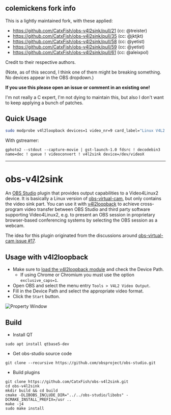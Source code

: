 ## colemickens fork info

This is a lightly maintained fork, with these applied:

- https://github.com/CatxFish/obs-v4l2sink/pull/21 (cc: @treister)
- https://github.com/CatxFish/obs-v4l2sink/pull/35 (cc: @jktjkt)
- https://github.com/CatxFish/obs-v4l2sink/pull/58 (cc: @yetist)
- https://github.com/CatxFish/obs-v4l2sink/pull/59 (cc: @yetist)
- https://github.com/CatxFish/obs-v4l2sink/pull/61 (cc: @aleixpol)

Credit to their respective authors.

(Note, as of this second, I think one of them might be breaking something. No devices appear in the OBS dropdown.)

**If you use this please open an issue or comment in an existing one!**

I'm not really a C expert, I'm not dying to maintain this, but also I don't want to keep applying a bunch of patches.

## Quick Usage

```bash
sudo modprobe v4l2loopback devices=1 video_nr=9 card_label="Linux V4L2 Device"  exclusive_caps=1
```

With gstreamer:

```
gphoto2 --stdout --capture-movie | gst-launch-1.0 fdsrc ! decodebin3 name=dec ! queue ! videoconvert ! v4l2sink device=/dev/videoX
```

---

# obs-v4l2sink

An [OBS Studio][obs-proj] plugin that provides output capabilities to a
Video4Linux2 device. It is basically a Linux version of [obs-virtual-cam][vcam],
but only contains the video sink part. You can use it with
[v4l2loopback][v4l2loopback] to achieve cross-program video transfer between OBS
Studio and third party software supporting Video4Linux2, e.g. to present an OBS
session in proprietary browser-based conferencing systems by selecting the OBS
session as a webcam.

The idea for this plugin originated from the discussions around [obs-virtual-cam
issue #17][vcam#17].

[obs-proj]: https://obsproject.com/
[vcam]: https://github.com/CatxFish/obs-virtual-cam
[v4l2loopback]: https://github.com/umlaeute/v4l2loopback
[vcam#17]: https://github.com/CatxFish/obs-virtual-cam/issues/17

## Usage with v4l2loopback

- Make sure to [load the v4l2loopback module][run-v4l2loopback] and check the Device Path.
  - If using Chrome or Chromium you must use the option `exclusive_caps=1`.
- Open OBS and select the menu entry `Tools > V4L2 Video Output`.
- Fill in the Device Path and select the appropriate video format.
- Click the `Start` button.

![Property Window](docs/property-window.png)

[run-v4l2loopback]: https://github.com/umlaeute/v4l2loopback#run

## Build

- Install QT

```
sudo apt install qtbase5-dev
```

- Get obs-studio source code

```
git clone --recursive https://github.com/obsproject/obs-studio.git
```

- Build plugins

```
git clone https://github.com/CatxFish/obs-v4l2sink.git
cd obs-v4l2sink
mkdir build && cd build
cmake -DLIBOBS_INCLUDE_DIR="../../obs-studio/libobs" -DCMAKE_INSTALL_PREFIX=/usr ..
make -j4
sudo make install
```
